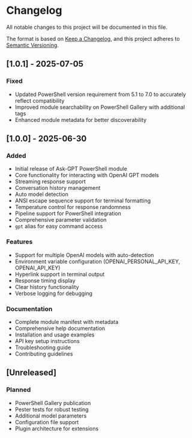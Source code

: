 # Changelog

All notable changes to this project will be documented in this file.

The format is based on [Keep a Changelog](https://keepachangelog.com/en/1.0.0/),
and this project adheres to [Semantic Versioning](https://semver.org/spec/v2.0.0.html).

## [1.0.1] - 2025-07-05

### Fixed
- Updated PowerShell version requirement from 5.1 to 7.0 to accurately reflect compatibility
- Improved module searchability on PowerShell Gallery with additional tags
- Enhanced module metadata for better discoverability

## [1.0.0] - 2025-06-30

### Added
- Initial release of Ask-GPT PowerShell module
- Core functionality for interacting with OpenAI GPT models
- Streaming response support
- Conversation history management
- Auto model detection
- ANSI escape sequence support for terminal formatting
- Temperature control for response randomness
- Pipeline support for PowerShell integration
- Comprehensive parameter validation
- `gpt` alias for easy command access

### Features
- Support for multiple OpenAI models with auto-detection
- Environment variable configuration (OPENAI_PERSONAL_API_KEY, OPENAI_API_KEY)
- Hyperlink support in terminal output
- Response timing display
- Clear history functionality
- Verbose logging for debugging

### Documentation
- Complete module manifest with metadata
- Comprehensive help documentation
- Installation and usage examples
- API key setup instructions
- Troubleshooting guide
- Contributing guidelines

## [Unreleased]

### Planned
- PowerShell Gallery publication
- Pester tests for robust testing
- Additional model parameters
- Configuration file support
- Plugin architecture for extensions
